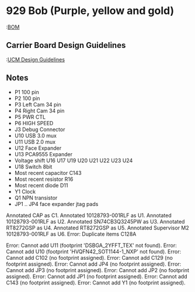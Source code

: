 # 929 Bob (Purple, yellow and gold)

:[BOM](./929-BOM.md)

## Carrier Board Design Guidelines

:[UCM Design Guidelines](../refs/Compulab/DESIGN_GUIDELINES.md)


## Notes

- P1 100 pin
- P2 100 pin
- P3 Left Cam 34 pin
- P4 Right Cam 34 pin
- P5 PWR CTL
- P6 HIGH SPEED
- J3 Debug Connector
- U10 USB 3.0 mux
- U11 USB 2.0 mux
- U12 Face Expander
- U13 PCA9555 Expander
- Voltage shift U16 U17 U19 U20 U21 U22 U23 U24
- U18 Switch 8bit
- Most recent capacitor C143
- Most recent resistor R16
- Most recent diode D11
- Y1 Clock
- Q1 NPN transistor
- JP1 .. JP4 face expander jtag pads

Annotated CAP as C1.
Annotated 10128793-001RLF as U1.
Annotated 10128793-001RLF as U2.
Annotated SN74CB3Q3245PW as U3.
Annotated RT8272GSP as U4.
Annotated RT8272GSP as U5.
Annotated Supervisor M2 10128793-001RLF as U6.
Error: Duplicate items C128A 


Error: Cannot add U11 (footprint 'DSBGA_2YFFT_TEX' not found).
Error: Cannot add U10 (footprint 'HVQFN42_SOT1144-1_NXP' not found).
Error: Cannot add C102 (no footprint assigned).
Error: Cannot add C129 (no footprint assigned).
Error: Cannot add JP4 (no footprint assigned).
Error: Cannot add JP3 (no footprint assigned).
Error: Cannot add JP2 (no footprint assigned).
Error: Cannot add JP1 (no footprint assigned).
Error: Cannot add C143 (no footprint assigned).
Error: Cannot add Y1 (no footprint assigned).

